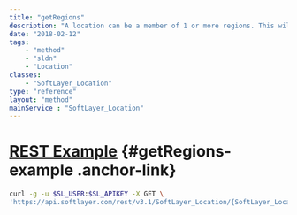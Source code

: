 ```yaml
---
title: "getRegions"
description: "A location can be a member of 1 or more regions. This will show which regions to which a location belongs."
date: "2018-02-12"
tags:
    - "method"
    - "sldn"
    - "Location"
classes:
    - "SoftLayer_Location"
type: "reference"
layout: "method"
mainService : "SoftLayer_Location"
---
```


# [REST Example](#getRegions-example) <a href="/article/rest/"><i class="fas fa-question"></i></a> {#getRegions-example .anchor-link} 
```bash
curl -g -u $SL_USER:$SL_APIKEY -X GET \
'https://api.softlayer.com/rest/v3.1/SoftLayer_Location/{SoftLayer_LocationID}/getRegions'
```

